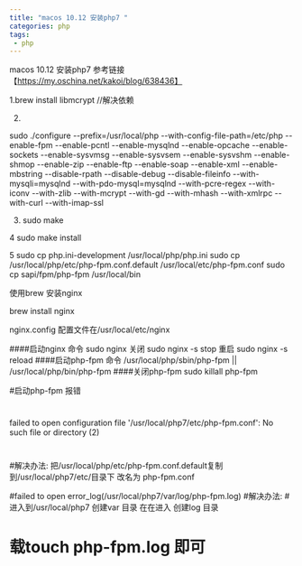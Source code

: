 ```yaml
---
title: "macos 10.12 安装php7 "
categories: php
tags:
 - php
---
```


macos 10.12 安装php7 参考链接【https://my.oschina.net/kakoi/blog/638436】

1.brew install libmcrypt  //解决依赖


2. 
 sudo ./configure --prefix=/usr/local/php --with-config-file-path=/etc/php --enable-fpm --enable-pcntl --enable-mysqlnd --enable-opcache --enable-sockets --enable-sysvmsg --enable-sysvsem  --enable-sysvshm --enable-shmop --enable-zip --enable-ftp --enable-soap --enable-xml --enable-mbstring --disable-rpath --disable-debug --disable-fileinfo --with-mysqli=mysqlnd --with-pdo-mysql=mysqlnd --with-pcre-regex --with-iconv --with-zlib --with-mcrypt --with-gd  --with-mhash --with-xmlrpc --with-curl --with-imap-ssl

3. sudo make 


4 sudo make install 

5 sudo cp php.ini-development /usr/local/php/php.ini
  sudo cp /usr/local/php/etc/php-fpm.conf.default /usr/local/etc/php-fpm.conf
  sudo cp sapi/fpm/php-fpm /usr/local/bin


  使用brew 安装nginx 

  brew install nginx

  nginx.config 配置文件在/usr/local/etc/nginx

  
  ####启动nginx 命令 sudo nginx 关闭 sudo nginx -s stop 重启 sudo nginx -s reload
  ####启动php-fpm 命令 /usr/local/php/sbin/php-fpm || /usr/local/php/bin/php-fpm
  ####关闭php-fpm  sudo killall php-fpm



  
  #启动php-fpm 报错
  #
  failed to open configuration file '/usr/local/php7/etc/php-fpm.conf': No such file or directory (2)
  #
  #解决办法:
  把/usr/local/php/etc/php-fpm.conf.default复制到/usr/local/php7/etc/目录下 改名为 php-fpm.conf

  #failed to open  error_log(/usr/local/php7/var/log/php-fpm.log)
  #解决办法:
  #进入到/usr/local/php7 创建var 目录 在在进入 创建log 目录
  # 载touch php-fpm.log 即可

  





